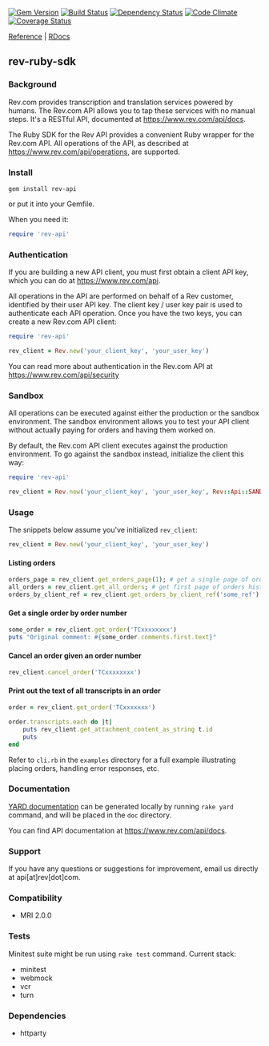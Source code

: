 [![Gem Version](https://badge.fury.io/rb/rev-api.png)](http://badge.fury.io/rb/rev-api)
[![Build Status](https://secure.travis-ci.org/revdotcom/rev-ruby-sdk.png?branch=master)](https://secure.travis-ci.org/revdotcom/rev-ruby-sdk)
[![Dependency Status](https://gemnasium.com/revdotcom/rev-ruby-sdk.png?travis)](https://gemnasium.com/revdotcom/rev-ruby-sdk)
[![Code Climate](https://codeclimate.com/github/revdotcom/rev-ruby-sdk.png)](https://codeclimate.com/github/revdotcom/rev-ruby-sdk)
[![Coverage Status](https://coveralls.io/repos/revdotcom/rev-ruby-sdk/badge.png)](https://coveralls.io/r/revdotcom/rev-ruby-sdk)

[Reference](https://www.rev.com/api/docs) | [RDocs](http://rubydoc.info/github/revdotcom/rev-ruby-sdk/master/frames)

rev-ruby-sdk
------------

### Background

Rev.com provides transcription and translation services powered by humans. The Rev.com API allows you to tap these services
with no manual steps. It's a RESTful API, documented at <https://www.rev.com/api/docs>.

The Ruby SDK for the Rev API provides a convenient Ruby wrapper for the Rev.com API. All operations of the API, as described
at <https://www.rev.com/api/operations>, are supported.

### Install

```shell
gem install rev-api
```

or put it into your Gemfile.

When you need it:

```ruby
require 'rev-api'
```

### Authentication

If you are building a new API client, you must first obtain a client API key, which you can do at <https://www.rev.com/api>.

All operations in the API are performed on behalf of a Rev customer, identified by their user API key. The client key / user
key pair is used to authenticate each API operation. Once you have the two keys, you can create a new Rev.com API client:


```ruby
require 'rev-api'

rev_client = Rev.new('your_client_key', 'your_user_key')
```

You can read more about authentication in the Rev.com API at <https://www.rev.com/api/security>

### Sandbox

All operations can be executed against either the production or the sandbox environment. The sandbox environment allows you
to test your API client without actually paying for orders and having them worked on.

By default, the Rev.com API client executes against the production environment. To go against the sandbox instead,
initialize the client this way:

```ruby
require 'rev-api'

rev_client = Rev.new('your_client_key', 'your_user_key', Rev::Api::SANDBOX_HOST)
```

### Usage

The snippets below assume you've initialized `rev_client`:

```ruby
rev_client = Rev.new('your_client_key', 'your_user_key')
```

#### Listing orders

```ruby
orders_page = rev_client.get_orders_page(1); # get a single page of orders
all_orders = rev_client.get_all_orders; # get first page of orders history
orders_by_client_ref = rev_client.get_orders_by_client_ref('some_ref'); # get orders with reference id of 'some_ref'
```

#### Get a single order by order number

```ruby
some_order = rev_client.get_order('TCxxxxxxxx')
puts "Original comment: #{some_order.comments.first.text}"
```

#### Cancel an order given an order number

```ruby
rev_client.cancel_order('TCxxxxxxxx')
```

#### Print out the text of all transcripts in an order

```ruby
order = rev_client.get_order('TCxxxxxxx')

order.transcripts.each do |t|
	puts rev_client.get_attachment_content_as_string t.id
	puts
end
```

Refer to `cli.rb` in the `examples` directory for a full example illustrating placing orders, handling error responses, etc.

### Documentation

[YARD documentation](http://rubydoc.info/github/revdotcom/rev-ruby-sdk/master/frames) can be generated locally by running `rake yard` command, and will be placed in the `doc` directory.

You can find API documentation at <https://www.rev.com/api/docs>.

### Support

If you have any questions or suggestions for improvement, email us directly at api[at]rev[dot]com.

### Compatibility

- MRI 2.0.0

### Tests

Minitest suite might be run using `rake test` command.
Current stack:

- minitest
- webmock
- vcr
- turn

### Dependencies

- httparty
